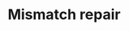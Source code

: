 ---
annotations:
- id: PW:0000662
  parent: regulatory pathway
  type: Pathway Ontology
  value: mismatch repair pathway
authors:
- MaintBot
- Khanspers
- Thomas
- Ddigles
description: 'DNA mismatch repair is a system for recognizing and repairing erroneous
  insertion, deletion and mis-incorporation of bases that can arise during DNA replication
  and recombination, as well as repairing some forms of DNA damage  Source: [[wikipedia:DNA_mismatch_repair|wikipedia]].'
last-edited: 2013-07-08
organisms:
- Mus musculus
redirect_from:
- /index.php/Pathway:WP1257
- /instance/WP1257
- /instance/WP1257_rr69073
revision: r69073
schema-jsonld:
- '@context': https://schema.org/
  '@id': https://wikipathways.github.io/pathways/WP1257.html
  '@type': Dataset
  creator:
    '@type': Organization
    name: WikiPathways
  description: 'DNA mismatch repair is a system for recognizing and repairing erroneous
    insertion, deletion and mis-incorporation of bases that can arise during DNA replication
    and recombination, as well as repairing some forms of DNA damage  Source: [[wikipedia:DNA_mismatch_repair|wikipedia]].'
  keywords:
  - Exo1
  - Lig1
  - Mlh1
  - Msh2
  - Msh6
  - Pcna
  - Pold1
  - Rfc1
  - Rpa1
  license: CC0
  name: Mismatch repair
seo: CreativeWork
title: Mismatch repair
wpid: WP1257
---